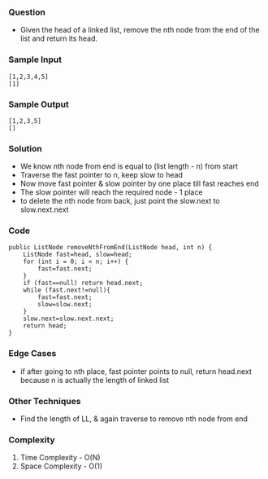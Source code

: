 ### Question
- Given the head of a linked list, remove the nth node from the end of the list and return its head.

### Sample Input
    [1,2,3,4,5]
    [1]

### Sample Output
    [1,2,3,5]
    []

### Solution
- We know nth node from end is equal to (list length - n) from start
- Traverse the fast pointer to n, keep slow to head
- Now move fast pointer & slow pointer by one place till fast reaches end
- The slow pointer will reach the required node - 1 place
- to delete the nth node from back, just point the slow.next to slow.next.next

### Code
    public ListNode removeNthFromEnd(ListNode head, int n) {
        ListNode fast=head, slow=head;
        for (int i = 0; i < n; i++) {
            fast=fast.next;
        }
        if (fast==null) return head.next;
        while (fast.next!=null){
            fast=fast.next;
            slow=slow.next;
        }
        slow.next=slow.next.next;
        return head;
    }

### Edge Cases
- if after going to nth place, fast pointer points to null, return head.next because n is actually the length of linked list

### Other Techniques
- Find the length of LL, & again traverse to remove nth node from end

### Complexity
1. Time Complexity - O(N)
2. Space Complexity - O(1)